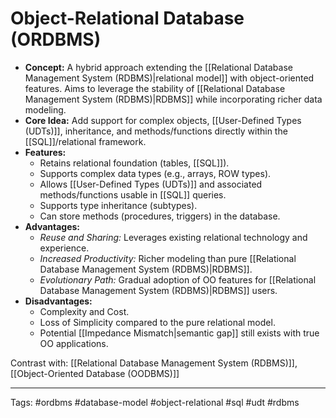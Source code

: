 # Object-Relational Database (ORDBMS)

*   **Concept:** A hybrid approach extending the [[Relational Database Management System (RDBMS)|relational model]] with object-oriented features. Aims to leverage the stability of [[Relational Database Management System (RDBMS)|RDBMS]] while incorporating richer data modeling.
*   **Core Idea:** Add support for complex objects, [[User-Defined Types (UDTs)]], inheritance, and methods/functions directly within the [[SQL]]/relational framework.
*   **Features:**
    *   Retains relational foundation (tables, [[SQL]]).
    *   Supports complex data types (e.g., arrays, ROW types).
    *   Allows [[User-Defined Types (UDTs)]] and associated methods/functions usable in [[SQL]] queries.
    *   Supports type inheritance (subtypes).
    *   Can store methods (procedures, triggers) in the database.
*   **Advantages:**
    *   *Reuse and Sharing:* Leverages existing relational technology and experience.
    *   *Increased Productivity:* Richer modeling than pure [[Relational Database Management System (RDBMS)|RDBMS]].
    *   *Evolutionary Path:* Gradual adoption of OO features for [[Relational Database Management System (RDBMS)|RDBMS]] users.
*   **Disadvantages:**
    *   Complexity and Cost.
    *   Loss of Simplicity compared to the pure relational model.
    *   Potential [[Impedance Mismatch|semantic gap]] still exists with true OO applications.

Contrast with: [[Relational Database Management System (RDBMS)]], [[Object-Oriented Database (OODBMS)]]

---
Tags: #ordbms #database-model #object-relational #sql #udt #rdbms 